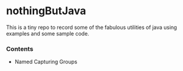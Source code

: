 # nothingButJava

This is a tiny repo to record some of the fabulous utilities of java using examples and some sample code.

### Contents ###
* Named Capturing Groups